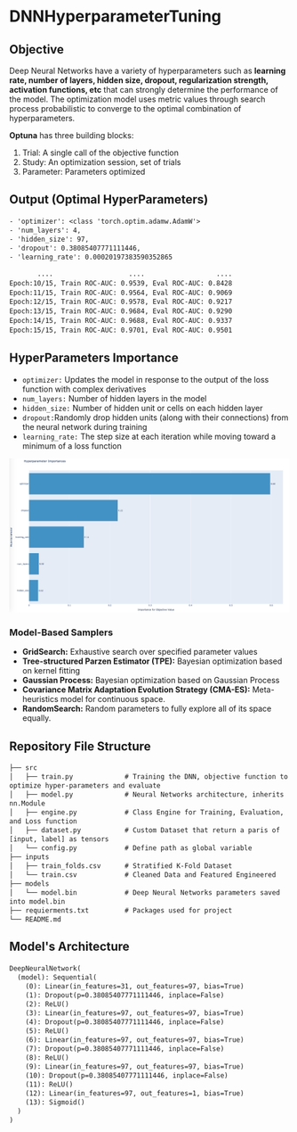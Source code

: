 # DNNHyperparameterTuning


## Objective
Deep Neural Networks have a variety of hyperparameters such as **learning rate, number of layers, hidden size, dropout, regularization strength, activation functions, etc** that can strongly determine the performance of the model. The optimization model uses metric values through search process probabilistic to converge to the optimal combination of hyperparameters.

**Optuna** has three building blocks:
1. Trial: A single call of the objective function
2. Study: An optimization session, set of trials
3. Parameter: Parameters optimized

## Output (Optimal HyperParameters)
```
- 'optimizer': <class 'torch.optim.adamw.AdamW'>
- 'num_layers': 4, 
- 'hidden_size': 97, 
- 'dropout': 0.38085407771111446, 
- 'learning_rate': 0.00020197383590352865
 ```
```bash
       ....                   ....                  ....
Epoch:10/15, Train ROC-AUC: 0.9539, Eval ROC-AUC: 0.8428
Epoch:11/15, Train ROC-AUC: 0.9564, Eval ROC-AUC: 0.9069
Epoch:12/15, Train ROC-AUC: 0.9578, Eval ROC-AUC: 0.9217
Epoch:13/15, Train ROC-AUC: 0.9684, Eval ROC-AUC: 0.9290
Epoch:14/15, Train ROC-AUC: 0.9688, Eval ROC-AUC: 0.9337
Epoch:15/15, Train ROC-AUC: 0.9701, Eval ROC-AUC: 0.9501
```

## HyperParameters Importance
- `optimizer:` Updates the model in response to the output of the loss function with complex derivatives
- `num_layers:` Number of hidden layers in the model
- `hidden_size:` Number of hidden unit or cells on each hidden layer 
- `dropout:`Randomly drop hidden units (along with their connections) from the neural network during training
- `learning_rate:` The step size at each iteration while moving toward a minimum of a loss function


![](https://github.com/jf20541/DNNHyperparameterTuning/blob/main/plots/HyperparameterImportance.png?raw=true)


### Model-Based Samplers 
- **GridSearch:** Exhaustive search over specified parameter values
- **Tree-structured Parzen Estimator (TPE):** Bayesian optimization based on kernel fitting
- **Gaussian Process:** Bayesian optimization based on Gaussian Process
- **Covariance Matrix Adaptation Evolution Strategy (CMA-ES):** Meta-heuristics model for continuous space. 
- **RandomSearch:** Random parameters to fully explore all of its space equally. 


## Repository File Structure
    ├── src          
    │   ├── train.py             # Training the DNN, objective function to optimize hyper-parameters and evaluate  
    │   ├── model.py             # Neural Networks architecture, inherits nn.Module
    │   ├── engine.py            # Class Engine for Training, Evaluation, and Loss function 
    │   ├── dataset.py           # Custom Dataset that return a paris of [input, label] as tensors
    │   └── config.py            # Define path as global variable
    ├── inputs
    │   ├── train_folds.csv      # Stratified K-Fold Dataset 
    │   └── train.csv            # Cleaned Data and Featured Engineered 
    ├── models
    │   └── model.bin            # Deep Neural Networks parameters saved into model.bin 
    ├── requierments.txt         # Packages used for project
    └── README.md

## Model's Architecture
```
DeepNeuralNetwork(
  (model): Sequential(
    (0): Linear(in_features=31, out_features=97, bias=True)
    (1): Dropout(p=0.38085407771111446, inplace=False)
    (2): ReLU()
    (3): Linear(in_features=97, out_features=97, bias=True)
    (4): Dropout(p=0.38085407771111446, inplace=False)
    (5): ReLU()
    (6): Linear(in_features=97, out_features=97, bias=True)
    (7): Dropout(p=0.38085407771111446, inplace=False)
    (8): ReLU()
    (9): Linear(in_features=97, out_features=97, bias=True)
    (10): Dropout(p=0.38085407771111446, inplace=False)
    (11): ReLU()
    (12): Linear(in_features=97, out_features=1, bias=True)
    (13): Sigmoid()
  )
)
```  
